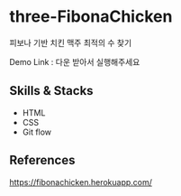 # three-FibonaChicken

피보나 기반 치킨 맥주 최적의 수 찾기

Demo Link : 다운 받아서 실행해주세요

## Skills & Stacks

- HTML
- CSS
- Git flow

## References

https://fibonachicken.herokuapp.com/
